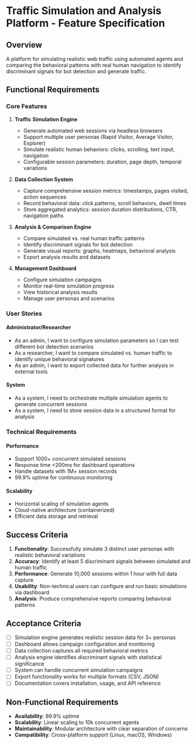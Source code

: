 # Traffic Simulation and Analysis Platform - Feature Specification

## Overview
A platform for simulating realistic web traffic using automated agents and comparing the behavioral patterns with real human navigation to identify discriminant signals for bot detection and generate traffic.

## Functional Requirements

### Core Features
1. **Traffic Simulation Engine**
   - Generate automated web sessions via headless browsers
   - Support multiple user personas (Rapid Visitor, Average Visitor, Explorer)
   - Simulate realistic human behaviors: clicks, scrolling, text input, navigation
   - Configurable session parameters: duration, page depth, temporal variations

2. **Data Collection System**
   - Capture comprehensive session metrics: timestamps, pages visited, action sequences
   - Record behavioral data: click patterns, scroll behaviors, dwell times
   - Store aggregated analytics: session duration distributions, CTR, navigation paths

3. **Analysis & Comparison Engine**
   - Compare simulated vs. real human traffic patterns
   - Identify discriminant signals for bot detection
   - Generate visual reports: graphs, heatmaps, behavioral analysis
   - Export analysis results and datasets

4. **Management Dashboard**
   - Configure simulation campaigns
   - Monitor real-time simulation progress
   - View historical analysis results
   - Manage user personas and scenarios

### User Stories

#### Administrator/Researcher
- As an admin, I want to configure simulation parameters so I can test different bot detection scenarios
- As a researcher, I want to compare simulated vs. human traffic to identify unique behavioral signatures
- As an admin, I want to export collected data for further analysis in external tools

#### System
- As a system, I need to orchestrate multiple simulation agents to generate concurrent sessions
- As a system, I need to store session data in a structured format for analysis

### Technical Requirements

#### Performance
- Support 1000+ concurrent simulated sessions
- Response time <200ms for dashboard operations
- Handle datasets with 1M+ session records
- 99.9% uptime for continuous monitoring

#### Scalability
- Horizontal scaling of simulation agents
- Cloud-native architecture (containerized)
- Efficient data storage and retrieval

## Success Criteria

1. **Functionality**: Successfully simulate 3 distinct user personas with realistic behavioral variations
2. **Accuracy**: Identify at least 5 discriminant signals between simulated and human traffic
3. **Performance**: Generate 10,000 sessions within 1 hour with full data capture
4. **Usability**: Non-technical users can configure and run basic simulations via dashboard
5. **Analysis**: Produce comprehensive reports comparing behavioral patterns

## Acceptance Criteria

- [ ] Simulation engine generates realistic session data for 3+ personas
- [ ] Dashboard allows campaign configuration and monitoring
- [ ] Data collection captures all required behavioral metrics
- [ ] Analysis engine identifies discriminant signals with statistical significance
- [ ] System can handle concurrent simulation campaigns
- [ ] Export functionality works for multiple formats (CSV, JSON)
- [ ] Documentation covers installation, usage, and API reference

## Non-Functional Requirements

- **Availability**: 99.9% uptime
- **Scalability**: Linear scaling to 10k concurrent agents
- **Maintainability**: Modular architecture with clear separation of concerns
- **Compatibility**: Cross-platform support (Linux, macOS, Windows)